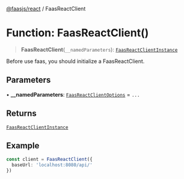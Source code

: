 [@faasjs/react](../README.md) / FaasReactClient

# Function: FaasReactClient()

> **FaasReactClient**(`__namedParameters`): [`FaasReactClientInstance`](../type-aliases/FaasReactClientInstance.md)

Before use faas, you should initialize a FaasReactClient.

## Parameters

• **\_\_namedParameters**: [`FaasReactClientOptions`](../type-aliases/FaasReactClientOptions.md) = `...`

## Returns

[`FaasReactClientInstance`](../type-aliases/FaasReactClientInstance.md)

## Example

```ts
const client = FaasReactClient({
  baseUrl: 'localhost:8080/api/'
})
```
